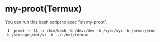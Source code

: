 # my-proot(Termux)
You can run this bash script to exec "sh my-proot".  
  
     1	proot -r $1 -i /bin/bash -b /dev:/dev -b /sys:/sys -b /proc:/proc -b /storage:/mnt/st -b ../:/mnt/termux  
